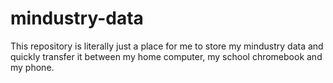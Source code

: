 # mindustry-data
This repository is literally just a place for me to store my mindustry data and quickly transfer it between my home computer, my school chromebook and my phone.
